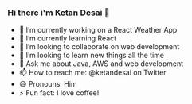 ### Hi there i'm Ketan Desai 👋

- 🔭 I’m currently working on a React Weather App
- 🌱 I’m currently learning React
- 👯 I’m looking to collaborate on web development
- 🤔 I’m looking to learn new things all the time
- 💬 Ask me about Java, AWS and web development
- 📫 How to reach me: @ketandesai on Twitter
- 😄 Pronouns: Him
- ⚡ Fun fact: I love coffee!
